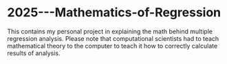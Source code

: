 # 2025---Mathematics-of-Regression
This contains my personal project in explaining the math behind multiple regression analysis. 
Please note that computational scientists had to teach mathematical theory to the computer to teach it how to correctly calculate results of analysis.
